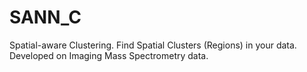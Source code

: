 # SANN_C
Spatial-aware Clustering. Find Spatial Clusters (Regions) in your data. Developed on Imaging Mass Spectrometry data.
